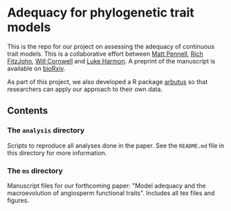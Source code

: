# Adequacy for phylogenetic trait models

This is the repo for our project on assessing the adequacy of continuous trait models. This is a collaborative effort between [Matt Pennell](http://mwpennell.github.io), [Rich FitzJohn](http://www.zoology.ubc.ca/~fitzjohn/), [Will Cornwell](http://phylodiversity.net/wcornwell/) and [Luke Harmon](http://www.webpages.uidaho.edu/~lukeh/). A preprint of the manuscript is available on [bioRxiv](http://biorxiv.org/content/early/2014/04/07/004002).

As part of this project, we also developed a R package [arbutus](https://github.com/mwpennell/arbutus) so that researchers can apply our approach to their own data.

## Contents

### The `analysis` directory

Scripts to reproduce all analyses done in the paper.  See the `README.md` file in this directory for more information.

### The `ms` directory

Manuscript files for our forthcoming paper: "Model adequacy and the macroevolution of angiosperm functional traits". Includes all tex files and figures.

